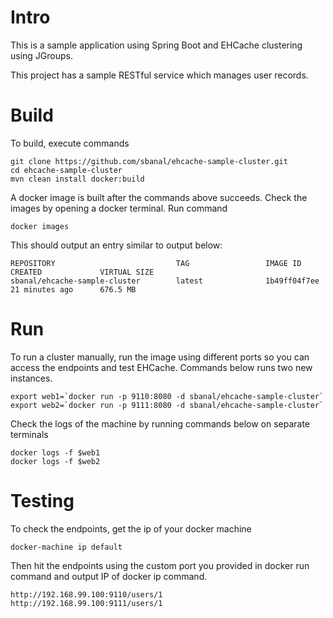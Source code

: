 
# Intro

This is a sample application using Spring Boot and EHCache clustering using JGroups.

This project has a sample RESTful service which manages user records. 

# Build

To build, execute commands
```
git clone https://github.com/sbanal/ehcache-sample-cluster.git
cd ehcache-sample-cluster
mvn clean install docker:build
```

A docker image is built after the commands above succeeds. Check the images by opening a docker terminal.
Run command
```
docker images
```

This should output an entry similar to output below:
```
REPOSITORY                           TAG                 IMAGE ID            CREATED             VIRTUAL SIZE
sbanal/ehcache-sample-cluster        latest              1b49ff04f7ee        21 minutes ago      676.5 MB
```

# Run

To run a cluster manually, run the image using different ports so you can access the endpoints and test EHCache. 
Commands below runs two new instances.
```
export web1=`docker run -p 9110:8080 -d sbanal/ehcache-sample-cluster`
export web2=`docker run -p 9111:8080 -d sbanal/ehcache-sample-cluster`
```

Check the logs of the machine by running commands below on separate terminals
```
docker logs -f $web1
docker logs -f $web2
```

# Testing

To check the endpoints, get the ip of your docker machine
```
docker-machine ip default
```

Then hit the endpoints using the custom port you provided in docker run command and output IP of docker ip command.
```
http://192.168.99.100:9110/users/1
http://192.168.99.100:9111/users/1
```
